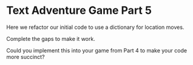 # Text Adventure Game Part 5

Here we refactor our initial code to use a dictionary for location moves.

Complete the gaps to make it work.

Could you implement this into your game from Part 4 to make your code more succinct?